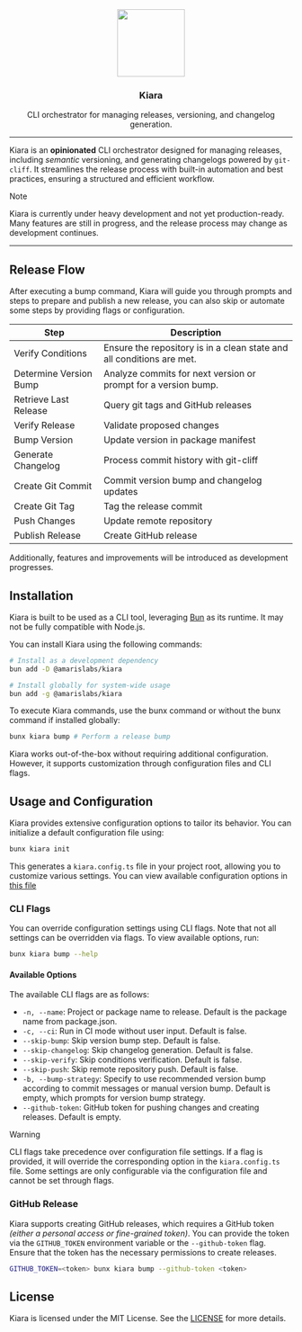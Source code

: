 <div align="center">

<img src="https://avatars.githubusercontent.com/u/193309391?s=200&v=4" align="center" width="120px" height="120px">

<h3>Kiara</h3>
<p>CLI orchestrator for managing releases, versioning, and changelog generation.<p>

</div>

---

Kiara is an **opinionated** CLI orchestrator designed for managing releases, including *semantic* versioning, and generating changelogs powered by `git-cliff`. It streamlines the release process with built-in automation and best practices, ensuring a structured and efficient workflow.

> [!NOTE]
> Kiara is currently under heavy development and not yet production-ready. Many features are still in progress, and the release process may change as development continues.

---

## Release Flow

After executing a bump command, Kiara will guide you through prompts and steps to prepare and publish a new release, you can also skip or automate some steps by providing flags or configuration.

| Step                   | Description                                                           |
| ---------------------- | --------------------------------------------------------------------- |
| Verify Conditions      | Ensure the repository is in a clean state and all conditions are met. |
| Determine Version Bump | Analyze commits for next version or prompt for a version bump.        |
| Retrieve Last Release  | Query git tags and GitHub releases                                    |
| Verify Release         | Validate proposed changes                                             |
| Bump Version           | Update version in package manifest                                    |
| Generate Changelog     | Process commit history with git-cliff                                 |
| Create Git Commit      | Commit version bump and changelog updates                             |
| Create Git Tag         | Tag the release commit                                                |
| Push Changes           | Update remote repository                                              |
| Publish Release        | Create GitHub release                                                 |

Additionally, features and improvements will be introduced as development progresses.

## Installation

Kiara is built to be used as a CLI tool, leveraging [Bun](https://bun.sh/) as its runtime. It may not be fully compatible with Node.js.

You can install Kiara using the following commands:

```bash
# Install as a development dependency
bun add -D @amarislabs/kiara

# Install globally for system-wide usage
bun add -g @amarislabs/kiara
```

To execute Kiara commands, use the bunx command or without the bunx command if installed globally:

```bash
bunx kiara bump # Perform a release bump
```

Kiara works out-of-the-box without requiring additional configuration. However, it supports customization through configuration files and CLI flags.

## Usage and Configuration

Kiara provides extensive configuration options to tailor its behavior. You can initialize a default configuration file using:

```bash
bunx kiara init
```

This generates a `kiara.config.ts` file in your project root, allowing you to customize various settings. You can view available configuration options in [this file](https://github.com/amarislabs/kiara/blob/master/src/kiara.d.ts)

### CLI Flags

You can override configuration settings using CLI flags. Note that not all settings can be overridden via flags. To view available options, run:

```bash
bunx kiara bump --help
```

#### Available Options

The available CLI flags are as follows:

- `-n, --name`: Project or package name to release. Default is the package name from package.json.
- `-c, --ci`: Run in CI mode without user input. Default is false.
- `--skip-bump`: Skip version bump step. Default is false.
- `--skip-changelog`: Skip changelog generation. Default is false.
- `--skip-verify`: Skip conditions verification. Default is false.
- `--skip-push`: Skip remote repository push. Default is false.
- `-b, --bump-strategy`: Specify to use recommended version bump according to commit messages or manual version bump. Default is empty, which prompts for version bump strategy.
- `--github-token`: GitHub token for pushing changes and creating releases. Default is empty.

> [!WARNING]
> CLI flags take precedence over configuration file settings. If a flag is provided, it will override the corresponding option in the `kiara.config.ts` file. Some settings are only configurable via the configuration file and cannot be set through flags.

### GitHub Release

Kiara supports creating GitHub releases, which requires a GitHub token *(either a personal access or fine-grained token)*. You can provide the token via the `GITHUB_TOKEN` environment variable or the `--github-token` flag. Ensure that the token has the necessary permissions to create releases.

```bash
GITHUB_TOKEN=<token> bunx kiara bump --github-token <token>
```

## License

Kiara is licensed under the MIT License. See the [LICENSE](https://github.com/amarislabs/kiara/blob/master/LICENSE) for more details.



